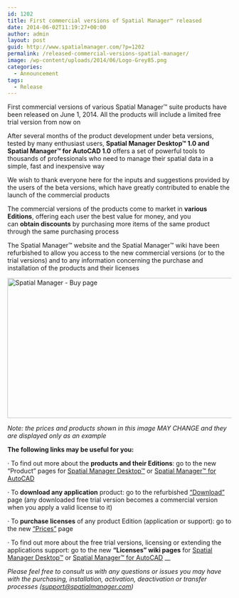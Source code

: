 ```yaml
---
id: 1202
title: First commercial versions of Spatial Manager™ released
date: 2014-06-02T11:19:27+00:00
author: admin
layout: post
guid: http://www.spatialmanager.com/?p=1202
permalink: /released-commercial-versions-spatial-manager/
image: /wp-content/uploads/2014/06/Logo-Grey85.png
categories:
  - Announcement
tags:
  - Release
---
```

First commercial versions of various Spatial Manager™ suite products have been released on June 1, 2014. All the products will include a limited free trial version from now on<!--more-->

After several months of the product development under beta versions, tested by many enthusiast users, **Spatial Manager Desktop™ 1.0 and Spatial Manager™ for AutoCAD 1.0** offers a set of powerful tools to thousands of professionals who need to manage their spatial data in a simple, fast and inexpensive way

We wish to thank everyone here for the inputs and suggestions provided by the users of the beta versions, which have greatly contributed to enable the launch of the commercial products

The commercial versions of the products come to market in **various Editions**, offering each user the best value for money, and you can **obtain discounts** by purchasing more items of the same product through the same purchasing process

The Spatial Manager™ website and the Spatial Manager™ wiki have been refurbished to allow you access to the new commercial versions (or to the trial versions) and to any information concerning the purchase and installation of the products and their licenses

<a href="http://www.spatialmanager.com/wp-content/uploads/2014/06/Spatial_Manager_Buy_Page2.png" target="_blank" rel="nofollow"><img src="http://www.spatialmanager.com/wp-content/uploads/2014/06/Spatial_Manager_Buy_Page2.png" alt="Spatial Manager - Buy page" width="625" height="315" /></a>
  
_Note: the prices and products shown in this image MAY CHANGE and they are displayed only as an example_ 

**The following links may be useful for you:**

· To find out more about the **products and their Editions**: go to the new &#8220;Product&#8221; pages for <a title="Spatial Manager Desktop™ page" href="http://www.spatialmanager.com/spm-desktop/" target="_blank" rel="nofollow">Spatial Manager Desktop™</a> or <a title="Spatial Manager™ for AutoCAD page" href="http://www.spatialmanager.com/spm-forautocad/" target="_blank" rel="nofollow">Spatial Manager™ for AutoCAD</a>

· To **download any application** product: go to the refurbished <a title="Download page" href="http://www.spatialmanager.com/downloads/" target="_blank" rel="nofollow">&#8220;Download&#8221;</a> page (any downloaded free trial version becomes a commercial version when you apply a valid license to it)

· To **purchase licenses** of any product Edition (application or support): go to the new <a title="Prices page" href="http://www.spatialmanager.com/prices/" target="_blank" rel="nofollow">&#8220;Prices&#8221;</a> page

· To find out more about the free trial versions, licensing or extending the applications support: go to the new **&#8220;Licenses&#8221; wiki pages** for <a title="Spatial Manager Desktop™ - FAQs: Licenses" href="http://wiki.spatialmanager.com/index.php/Spatial_Manager_Desktop%E2%84%A2_-_FAQs:_Licenses" target="_blank" rel="nofollow">Spatial Manager Desktop™</a> or <a title="Spatial Manager™ for AutoCAD - FAQs: Licenses" href="http://wiki.spatialmanager.com/index.php/Spatial_Manager%E2%84%A2_for_AutoCAD_-_FAQs:_Licenses" target="_blank" rel="nofollow">Spatial Manager™ for AutoCAD</a> __

_Please feel free to consult us with any questions or issues you may have with the purchasing, installation, activation, deactivation or transfer processes (support@spatialmanager.com)_